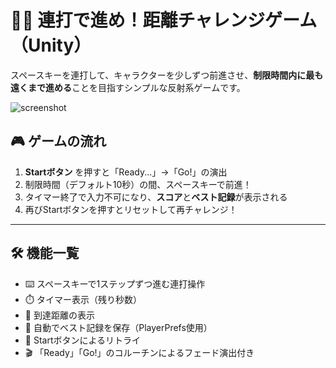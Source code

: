 # 🏃‍♂️ 連打で進め！距離チャレンジゲーム（Unity）

スペースキーを連打して、キャラクターを少しずつ前進させ、**制限時間内に最も遠くまで進める**ことを目指すシンプルな反射系ゲームです。

![screenshot](./screenshot.png) <!-- 追加予定 -->

## 🎮 ゲームの流れ

1. **Startボタン** を押すと「Ready...」→「Go!」の演出
2. 制限時間（デフォルト10秒）の間、スペースキーで前進！
3. タイマー終了で入力不可になり、**スコア**と**ベスト記録**が表示される
4. 再びStartボタンを押すとリセットして再チャレンジ！

---

## 🛠️ 機能一覧

- ⌨️ スペースキーで1ステップずつ進む連打操作
- ⏱️ タイマー表示（残り秒数）
- 🏁 到達距離の表示
- 🥇 自動でベスト記録を保存（PlayerPrefs使用）
- 🔁 Startボタンによるリトライ
- 🎬 「Ready」「Go!」のコルーチンによるフェード演出付き
